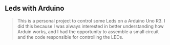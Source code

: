 ## Leds with Arduino
 >This is a personal project to control some Leds on a Arduino Uno R3. I did this because I was always interested in better understanding how Arduin works, and I had the opportunity to assemble a small circuit and the code responsible for controlling the LEDs.
 


